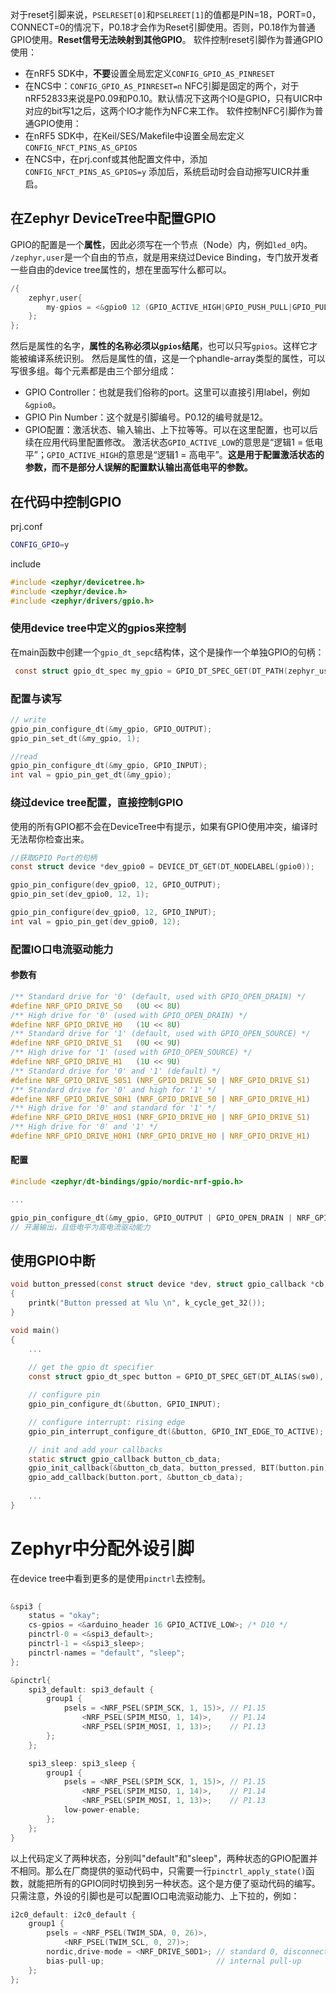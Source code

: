 对于reset引脚来说，`PSELRESET[0]`和`PSELREET[1]`的值都是PIN=18，PORT=0，CONNECT=0的情况下，P0.18才会作为Reset引脚使用。否则，P0.18作为普通GPIO使用。**Reset信号无法映射到其他GPIO**。
软件控制reset引脚作为普通GPIO使用：
- 在nRF5 SDK中，**不要**设置全局宏定义`CONFIG_GPIO_AS_PINRESET`
- 在NCS中：`CONFIG_GPIO_AS_PINRESET=n`
NFC引脚是固定的两个，对于nRF52833来说是P0.09和P0.10。默认情况下这两个IO是GPIO，只有UICR中对应的bit写1之后，这两个IO才能作为NFC来工作。
软件控制NFC引脚作为普通GPIO使用：
- 在nRF5 SDK中，在Keil/SES/Makefile中设置全局宏定义`CONFIG_NFCT_PINS_AS_GPIOS`
- 在NCS中，在prj.conf或其他配置文件中，添加`CONFIG_NFCT_PINS_AS_GPIOS=y`
添加后，系统启动时会自动擦写UICR并重启。
## 在Zephyr DeviceTree中配置GPIO
GPIO的配置是一个**属性**，因此必须写在一个节点（Node）内，例如`led_0`内。
`/zephyr,user`是一个自由的节点，就是用来绕过Device Binding，专门放开发者一些自由的device tree属性的，想在里面写什么都可以。
```c
/{
    zephyr,user{
        my-gpios = <&gpio0 12 (GPIO_ACTIVE_HIGH|GPIO_PUSH_PULL|GPIO_PULL_DOWN)>;
    };
};
```
然后是属性的名字，**属性的名称必须以`gpios`结尾**，也可以只写`gpios`。这样它才能被编译系统识别。
然后是属性的值，这是一个phandle-array类型的属性，可以写很多组。每个元素都是由三个部分组成：
- GPIO Controller：也就是我们俗称的port。这里可以直接引用label，例如`&gpio0`。
- GPIO Pin Number：这个就是引脚编号。P0.12的编号就是12。
- GPIO配置：激活状态、输入输出、上下拉等等。可以在这里配置，也可以后续在应用代码里配置修改。
激活状态`GPIO_ACTIVE_LOW`的意思是“逻辑1 = 低电平”；`GPIO_ACTIVE_HIGH`的意思是“逻辑1 = 高电平”。**这是用于配置激活状态的参数，而不是部分人误解的配置默认输出高低电平的参数。**
## 在代码中控制GPIO
prj.conf
```bash
CONFIG_GPIO=y
```
include
```c
#include <zephyr/devicetree.h>
#include <zephyr/device.h>
#include <zephyr/drivers/gpio.h>
```
### 使用device tree中定义的gpios来控制
在main函数中创建一个`gpio_dt_sepc`结构体，这个是操作一个单独GPIO的句柄：
```c
 const struct gpio_dt_spec my_gpio = GPIO_DT_SPEC_GET(DT_PATH(zephyr_user), my_gpios);
```
### 配置与读写
```c
// write
gpio_pin_configure_dt(&my_gpio, GPIO_OUTPUT);
gpio_pin_set_dt(&my_gpio, 1);

//read
gpio_pin_configure_dt(&my_gpio, GPIO_INPUT);
int val = gpio_pin_get_dt(&my_gpio);
```
### 绕过device tree配置，直接控制GPIO
使用的所有GPIO都不会在DeviceTree中有提示，如果有GPIO使用冲突，编译时无法帮你检查出来。
```c
//获取GPIO Port的句柄
const struct device *dev_gpio0 = DEVICE_DT_GET(DT_NODELABEL(gpio0));

gpio_pin_configure(dev_gpio0, 12, GPIO_OUTPUT);
gpio_pin_set(dev_gpio0, 12, 1);

gpio_pin_configure(dev_gpio0, 12, GPIO_INPUT);
int val = gpio_pin_get(dev_gpio0, 12);
```
### 配置IO口电流驱动能力
#### 参数有
```c
/** Standard drive for '0' (default, used with GPIO_OPEN_DRAIN) */
#define NRF_GPIO_DRIVE_S0	(0U << 8U)
/** High drive for '0' (used with GPIO_OPEN_DRAIN) */
#define NRF_GPIO_DRIVE_H0	(1U << 8U)
/** Standard drive for '1' (default, used with GPIO_OPEN_SOURCE) */
#define NRF_GPIO_DRIVE_S1	(0U << 9U)
/** High drive for '1' (used with GPIO_OPEN_SOURCE) */
#define NRF_GPIO_DRIVE_H1	(1U << 9U)
/** Standard drive for '0' and '1' (default) */
#define NRF_GPIO_DRIVE_S0S1	(NRF_GPIO_DRIVE_S0 | NRF_GPIO_DRIVE_S1)
/** Standard drive for '0' and high for '1' */
#define NRF_GPIO_DRIVE_S0H1	(NRF_GPIO_DRIVE_S0 | NRF_GPIO_DRIVE_H1)
/** High drive for '0' and standard for '1' */
#define NRF_GPIO_DRIVE_H0S1	(NRF_GPIO_DRIVE_H0 | NRF_GPIO_DRIVE_S1)
/** High drive for '0' and '1' */
#define NRF_GPIO_DRIVE_H0H1	(NRF_GPIO_DRIVE_H0 | NRF_GPIO_DRIVE_H1)
```
#### 配置
```c
#include <zephyr/dt-bindings/gpio/nordic-nrf-gpio.h>

...

gpio_pin_configure_dt(&my_gpio, GPIO_OUTPUT | GPIO_OPEN_DRAIN | NRF_GPIO_DRIVE_H0);
// 开漏输出，且低电平为高电流驱动能力
```
## 使用GPIO中断
```c
void button_pressed(const struct device *dev, struct gpio_callback *cb,uint32_t pins)
{
	printk("Button pressed at %lu \n", k_cycle_get_32());
}

void main()
{
    ...
        
    // get the gpio dt specifier
    const struct gpio_dt_spec button = GPIO_DT_SPEC_GET(DT_ALIAS(sw0), gpios);

    // configure pin
    gpio_pin_configure_dt(&button, GPIO_INPUT);

    // configure interrupt: rising edge
    gpio_pin_interrupt_configure_dt(&button, GPIO_INT_EDGE_TO_ACTIVE);

    // init and add your callbacks
    static struct gpio_callback button_cb_data;
    gpio_init_callback(&button_cb_data, button_pressed, BIT(button.pin));
    gpio_add_callback(button.port, &button_cb_data);
    
    ...
}
```
# Zephyr中分配外设引脚
在device tree中看到更多的是使用`pinctrl`去控制。
```c
  
&spi3 {
	status = "okay";
	cs-gpios = <&arduino_header 16 GPIO_ACTIVE_LOW>; /* D10 */
	pinctrl-0 = <&spi3_default>;
	pinctrl-1 = <&spi3_sleep>;
	pinctrl-names = "default", "sleep";
};

&pinctrl{
	spi3_default: spi3_default {
        group1 {
            psels = <NRF_PSEL(SPIM_SCK, 1, 15)>, // P1.15
                <NRF_PSEL(SPIM_MISO, 1, 14)>,    // P1.14
                <NRF_PSEL(SPIM_MOSI, 1, 13)>;    // P1.13
        };
    };

    spi3_sleep: spi3_sleep {
        group1 {
            psels = <NRF_PSEL(SPIM_SCK, 1, 15)>, // P1.15
                <NRF_PSEL(SPIM_MISO, 1, 14)>,    // P1.14
                <NRF_PSEL(SPIM_MOSI, 1, 13)>;    // P1.13
            low-power-enable;
        };
    };
}
```
以上代码定义了两种状态，分别叫"default"和"sleep"，两种状态的GPIO配置并不相同。那么在厂商提供的驱动代码中，只需要一行`pinctrl_apply_state()`函数，就能把所有的GPIO同时切换到另一种状态。这个是方便了驱动代码的编写。
只需注意，外设的引脚也是可以配置IO口电流驱动能力、上下拉的，例如：
```c
i2c0_default: i2c0_default {
    group1 {
        psels = <NRF_PSEL(TWIM_SDA, 0, 26)>,
            <NRF_PSEL(TWIM_SCL, 0, 27)>;
        nordic,drive-mode = <NRF_DRIVE_S0D1>; // standard 0, disconnect 1
        bias-pull-up;                         // internal pull-up
    };
};
```